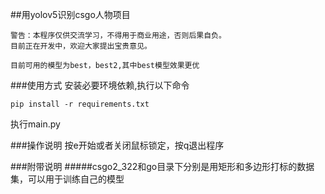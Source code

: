 ##用yolov5识别csgo人物项目
```
警告：本程序仅供交流学习，不得用于商业用途，否则后果自负。
目前正在开发中，欢迎大家提出宝贵意见。
```
```
目前可用的模型为best，best2,其中best模型效果更优
```
###使用方式
安装必要环境依赖,执行以下命令
```
pip install -r requirements.txt
```

执行main.py

###操作说明
按e开始或者关闭鼠标锁定，按q退出程序

###附带说明
#####csgo2_322和go目录下分别是用矩形和多边形打标的数据集，可以用于训练自己的模型